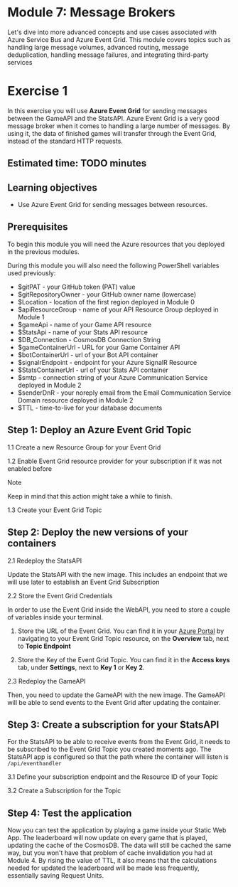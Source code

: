 # Module 7: Message Brokers
Let's dive into more advanced concepts and use cases associated with Azure Service Bus and Azure Event Grid. This module covers topics such as handling large message volumes, advanced routing, message deduplication, handling message failures, and integrating third-party services
# Exercise 1
In this exercise you will use **Azure Event Grid** for sending messages between the GameAPI and the StatsAPI. Azure Event Grid is a very good message broker when it comes to handling a large number of messages. By using it, the data of finished games will transfer through the Event Grid, instead of the standard HTTP requests.

## Estimated time: TODO minutes

## Learning objectives
   - Use Azure Event Grid for sending messages between resources.

## Prerequisites

To begin this module you will need the Azure resources that you deployed in the previous modules.

During this module you will also need the following PowerShell variables used previously:
 - $gitPAT - your GitHub token (PAT) value
 - $gitRepositoryOwner - your GitHub owner name (lowercase)
 - $Location - location of the first region deployed in Module 0
 - $apiResourceGroup  - name of your API Resource Group deployed in Module 1
 - $gameApi - name of your Game API resource
 - $StatsApi - name of your Stats API resource
 - $DB_Connection - CosmosDB Connection String
 - $gameContainerUrl - URL for your Game Container API
 - $botContainerUrl - url of your Bot API container
 - $signalrEndpoint - endpoint for your Azure SignalR Resource
 - $StatsContainerUrl - url of your Stats API container
 - $smtp - connection string of your Azure Communication Service deployed in Module 2
 - $senderDnR - your noreply email from the Email Communication Service Domain resource deployed in Module 2
 - $TTL - time-to-live for your database documents

## Step 1: Deploy an Azure Event Grid Topic

1.1 Create a new Resource Group for your Event Grid

1.2 Enable Event Grid resource provider for your subscription if it was not enabled before

> [!NOTE]
> Keep in mind that this action might take a while to finish.

1.3 Create your Event Grid Topic

## Step 2: Deploy the new versions of your containers

2.1 Redeploy the StatsAPI

Update the StatsAPI with the new image. This includes an endpoint that we will use later to establish an Event Grid Subscription

2.2 Store the Event Grid Credentials

In order to use the Event Grid inside the WebAPI, you need to store a couple of variables inside your terminal.

   1. Store the URL of the Event Grid. You can find it in your [Azure Portal](https://portal.azure.com/) by navigating to your Event Grid Topic resource, on the **Overview** tab, next to **Topic Endpoint**

   2. Store the Key of the Event Grid Topic. You can find it in the **Access keys** tab, under **Settings**, next to **Key 1** or **Key 2**.

2.3 Redeploy the GameAPI

Then, you need to update the GameAPI with the new image. The GameAPI will be able to send events to the Event Grid after updating the container.

## Step 3: Create a subscription for your StatsAPI
For the StatsAPI to be able to receive events from the Event Grid, it needs to be subscribed to the Event Grid Topic you created moments ago.
The StatsAPI app is configured so that the path where the container will listen is `/api/eventhandler`

3.1 Define your subscription endpoint and the Resource ID of your Topic

3.2 Create a Subscription for the Topic

## Step 4: Test the application

Now you can test the application by playing a game inside your Static Web App.
The leaderboard will now update on every game that is played, updating the cache of the CosmosDB. The data will still be cached the same way, but you won't have that problem of cache invalidation you had at Module 4. By rising the value of TTL, it also means that the calculations needed for updated the leaderboard will be made less frequently, essentially saving Request Units.
